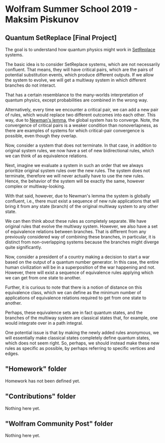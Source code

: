# Wolfram Summer School 2019 - Maksim Piskunov

## Quantum SetReplace [Final Project]
The goal is to understand how quantum physics might work in [SetReplace](https://github.com/maxitg/SetReplace) systems.

The basic idea is to consider SetReplace systems, which are not necessarily confluent. That means, they will have critical pairs, which are the pairs of potential substitution events, which produce different outputs. If we allow the system to evolve, we will get a multiway system in which different branches do not interact.

That has a certain resemblance to the many-worlds interpretation of quantum physics, except probabilities are combined in the wrong way.

Alternatively, every time we encounter a critical pair, we can add a new pair of rules, which would replace two different outcomes into each other. This way, due to [Newman's lemma](https://en.wikipedia.org/wiki/Newman%27s_lemma), the global system has to converge. Note, the convergence of critical pairs is a weaker condition than nonoverlapness, as there are examples of systems for which critical-pair convergence is possible, even though they overlap.

Now, consider a system that does not terminate. In that case, in addition to original system rules, we now have a set of new bidirectional rules, which we can think of as equivalence relations.

Next, imagine we evaluate a system in such an order that we always prioritize original system rules over the new rules. The system does not terminate, therefore we will never actually have to use the new rules. Hence, the behavior of the system will be exactly the same, however complex or multiway-looking.

With that said, however, due to Newman's lemma the system is globally confluent, i.e., there must exist a sequence of new rule applications that will bring it from any state (branch) of the original multiway system to any other state.

We can then think about these rules as completely separate. We have original rules that evolve the multiway system. However, we also have a set of equivalence relations between branches. That is different from any previously considered way of combining these branches, in particular, it is distinct from non-overlapping systems because the branches might diverge quite significantly.

Now, consider a president of a country making a decision to start a war based on the output of a quantum number generator. In this case, the entire human civilization will be in a superposition of the war happening and not. However, there will exist a sequence of equivalence rules applying which we can get from one state to another.

Further, it is curious to note that there is a notion of distance on this equivalence class, which we can define as the minimum number of applications of equivalence relations required to get from one state to another.

Perhaps, these equivalence sets are in fact quantum states, and the branches of the multiway system are classical states that, for example, one would integrate over in a path integral.

One potential issue is that by making the newly added rules anonymous, we will essentially make classical states completely define quantum states, which does not seem right. So, perhaps, we should instead make these new rules as specific as possible, by perhaps referring to specific vertices and edges.

## "Homework" folder
Homework has not been defined yet.

## "Contributions" folder
Nothing here yet.

## "Wolfram Community Post" folder
Nothing here yet.
